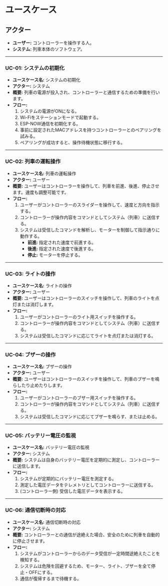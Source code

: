 # ユースケース

## アクター

- **ユーザー:** コントローラーを操作する人。
- **システム:** 列車本体のソフトウェア。

---

### UC-01: システムの初期化

- **ユースケース名:** システムの初期化
- **アクター:** システム
- **概要:** 列車の電源が投入され、コントローラーと通信するための準備を行います。
- **フロー:**
    1. システムの電源がONになる。
    2. Wi-Fiをステーションモードで起動する。
    3. ESP-NOW通信を初期化する。
    4. 事前に設定されたMACアドレスを持つコントローラーとのペアリングを試みる。
    5. ペアリングが成功すると、操作待機状態に移行する。

---

### UC-02: 列車の運転操作

- **ユースケース名:** 列車の運転操作
- **アクター:** ユーザー
- **概要:** ユーザーはコントローラーを操作して、列車を前進、後進、停止させます。速度も調整可能です。
- **フロー:**
    1. ユーザーがコントローラーのスライダーを操作して、速度と方向を指示する。
    2. コントローラーが操作内容をコマンドとしてシステム（列車）に送信する。
    3. システムは受信したコマンドを解析し、モーターを制御して指示通りに動作する。
        - **前進:** 指定された速度で前進する。
        - **後進:** 指定された速度で後進する。
        - **停止:** モーターを停止する。

---

### UC-03: ライトの操作

- **ユースケース名:** ライトの操作
- **アクター:** ユーザー
- **概要:** ユーザーはコントローラーのスイッチを操作して、列車のライトを点灯または消灯します。
- **フロー:**
    1. ユーザーがコントローラーのライト用スイッチを操作する。
    2. コントローラーが操作内容をコマンドとしてシステム（列車）に送信する。
    3. システムは受信したコマンドに応じてライトを点灯または消灯する。

---

### UC-04: ブザーの操作

- **ユースケース名:** ブザーの操作
- **アクター:** ユーザー
- **概要:** ユーザーはコントローラーのスイッチを操作して、列車のブザーを鳴らしたり止めたりします。
- **フロー:**
    1. ユーザーがコントローラーのブザー用スイッチを操作する。
    2. コントローラーが操作内容をコマンドとしてシステム（列車）に送信する。
    3. システムは受信したコマンドに応じてブザーを鳴らす、または止める。

---

### UC-05: バッテリー電圧の監視

- **ユースケース名:** バッテリー電圧の監視
- **アクター:** システム
- **概要:** システムは自身のバッテリー電圧を定期的に測定し、コントローラーに送信します。
- **フロー:**
    1. システムが定期的にバッテリー電圧を測定する。
    2. 測定した電圧データをテレメトリとしてコントローラーに送信する。
    3. (コントローラー側) 受信した電圧データを表示する。

---

### UC-06: 通信切断時の対応

- **ユースケース名:** 通信切断時の対応
- **アクター:** システム
- **概要:** コントローラーとの通信が途絶えた場合、安全のために列車を自動的に停止させます。
- **フロー:**
    1. システムがコントローラーからのデータ受信が一定時間途絶えたことを検知する。
    2. システムは危険を回避するため、モーター、ライト、ブザーを全て停止・OFFにする。
    3. 通信が復帰するまで待機する。
